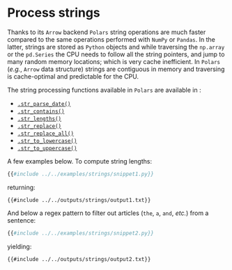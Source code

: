# Process strings

Thanks to its `Arrow` backend `Polars` string operations are much faster compared to the
same operations performed with `NumPy` or `Pandas`. In the latter, strings are stored as
`Python` objects and while traversing the `np.array` or the `pd.Series` the CPU needs to
follow all the string pointers, and jump to many random memory locations; which
is very cache inefficient. In `Polars` (*e.g.*, `Arrow` data
structure) strings are contiguous in memory and traversing is cache-optimal and
predictable for the CPU.

The string processing functions available in `Polars` are available in :

- [`.str_parse_date()`](POLARS_PY_REF_GUIDE/lazy/index.html#polars.lazy.Expr.str_parse_date)
- [`.str_contains()`](POLARS_PY_REF_GUIDE/lazy/index.html#polars.lazy.Expr.str_contains)
- [`.str_lengths()`](POLARS_PY_REF_GUIDE/lazy/index.html#polars.lazy.Expr.str_lengths)
- [`.str_replace()`](POLARS_PY_REF_GUIDE/lazy/index.html#polars.lazy.Expr.str_replace)
- [`.str_replace_all()`](POLARS_PY_REF_GUIDE/lazy/index.html#polars.lazy.Expr.str_replace_all)
- [`.str_to_lowercase()`](POLARS_PY_REF_GUIDE/lazy/index.html#polars.lazy.Expr.str_to_lowercase)
- [`.str_to_uppercase()`](POLARS_PY_REF_GUIDE/lazy/index.html#polars.lazy.Expr.str_to_uppercase)

A few examples below. To compute string lengths:

```python
{{#include ../../examples/strings/snippet1.py}}
```

returning:

```text
{{#include ../../outputs/strings/output1.txt}}
```

And below a regex pattern to filter out articles (`the`, `a`, `and`, *etc.*) from a
sentence:

```python
{{#include ../../examples/strings/snippet2.py}}
```

yielding:

```text
{{#include ../../outputs/strings/output2.txt}}
```

